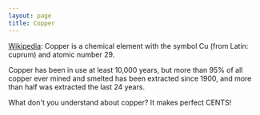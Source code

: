 ```yaml
---
layout: page
title: Copper
---
```


[Wikipedia](https://en.wikipedia.org/wiki/Copper): Copper is a chemical element with the symbol Cu (from Latin: cuprum) and atomic number 29.

Copper has been in use at least 10,000 years, but more than 95% of all copper ever mined and smelted has been extracted since 1900, and more than half was extracted the last 24 years.

What don't you understand about copper? It makes perfect CENTS!

